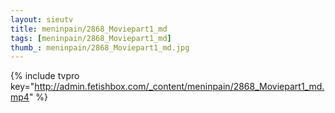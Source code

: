 ```yaml
--- 
layout: sieutv
title: meninpain/2868_Moviepart1_md
tags: [meninpain/2868_Moviepart1_md]
thumb_: meninpain/2868_Moviepart1_md.jpg
---
```

{% include tvpro key="http://admin.fetishbox.com/_content/meninpain/2868_Moviepart1_md.mp4" %} 
